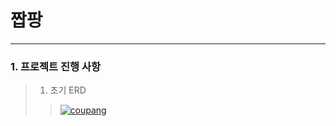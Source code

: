 # 짭팡

---

### 1. 프로젝트 진행 사항

> 1. 초기 ERD
>> <a href="https://ibb.co/chjpx6Z"><img src="https://i.ibb.co/CKfXWbY/coupang.png" alt="coupang" border="0"></a>


